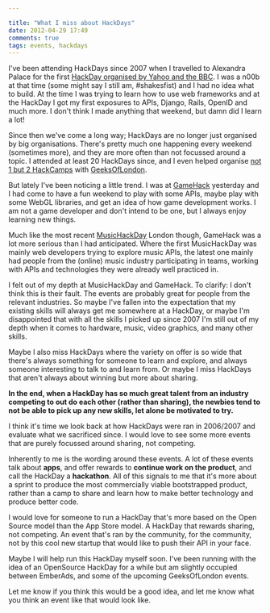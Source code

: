 ```yaml
---

title: "What I miss about HackDays"
date: 2012-04-29 17:49
comments: true
tags: events, hackdays
---
```


I've been attending HackDays since 2007 when I travelled to Alexandra Palace for the first [HackDay organised by Yahoo and the BBC](http://upcoming.yahoo.com/event/173371/LONDON/London/Yahoo-BBC-Hackday-2007/Alexandra-Palace/). I was a n00b at that time (some might say I still am, #shakesfist) and I had no idea what to build. At the time I was trying to learn how to use web frameworks and at the HackDay I got my first exposures to APIs, Django, Rails, OpenID and much more. I don't think I made anything that weekend, but damn did I learn a lot!

<!-- more -->

Since then we've come a long way; HackDays are no longer just organised by big organisations. There's pretty much one happening every weekend (sometimes more), and they are more often than not focussed around a topic. I attended at least 20 HackDays since, and I even helped organise [not 1 but 2 HackCamps](http://www.hackcamp.org.uk/) with [GeeksOfLondon](http://geeksoflondon.com).

But lately I've been noticing a little trend. I was at [GameHack](http://www.gamehack.co.uk/) yesterday and I had come to have a fun weekend to play with some APIs, maybe play with some WebGL libraries, and get an idea of how game development works. I am not a game developer and don't intend to be one, but I always enjoy learning new things.

<!-- more -->

Much like the most recent [MusicHackDay](http://musichackday.org/) London though, GameHack was a lot more serious than I had anticipated. Where the first MusicHackDay was mainly web developers trying to explore music APIs, the latest one mainly had people from the (online) music industry participating in teams, working with APIs and technologies they were already well practiced in.

I felt out of my depth at MusicHackDay and GameHack. To clarify: I don't think this is their fault. The events are probably great for people from the relevant industries. So maybe I've fallen into the expectation that my existing skills will always get me somewhere at a HackDay, or maybe I'm disappointed that with all the skills I picked up since 2007 I'm still out of my depth when it comes to hardware, music, video graphics, and many other skills.

Maybe I also miss HackDays where the variety on offer is so wide that there's always something for someone to learn and explore, and always someone interesting to talk to and learn from. Or maybe I miss HackDays that aren't always about winning but more about sharing.

**In the end, when a HackDay has so much great talent from an industry competing to out do each other (rather than sharing), the newbies tend to not be able to pick up any new skills, let alone be motivated to try.**

I think it's time we look back at how HackDays were ran in 2006/2007 and evaluate what we sacrificed since. I would love to see some more events that are purely focussed around sharing, not competing.

Inherently to me is the wording around these events. A lot of these events talk about **apps**, and offer rewards to **continue work on the product**, and call the HackDay a **hackathon**. All of this signals to me that it's more about a sprint to produce the most commercially viable bootstrapped product, rather than a camp to share and learn how to make better technology and produce better code.

I would love for someone to run a HackDay that's more based on the Open Source model than the App Store model. A HackDay that rewards sharing, not competing. An event that's ran by the community, for the community, not by this cool new startup that would like to push their API in your face.

Maybe I will help run this HackDay myself soon. I've been running with the idea of an OpenSource HackDay for a while but am slightly occupied between EmberAds, and some of the upcoming GeeksOfLondon events.

Let me know if you think this would be a good idea, and let me know what you think an event like that would look like.
